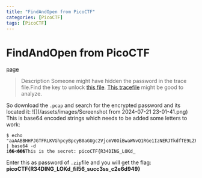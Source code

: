 ```yaml
---
title: "FindAndOpen from PicoCTF"
categories: [PicoCTF]
tags: [PicoCTF]
---
```

# FindAndOpen from PicoCTF
[page](https://play.picoctf.org/practice/challenge/348?category=4&difficulty=1&page=1&search=)
>Description
>Someone might have hidden the password in the trace file.Find the key to unlock [this file](https://artifacts.picoctf.net/c/497/flag.zip). [This tracefile](https://artifacts.picoctf.net/c/497/dump.pcap) might be good to analyze.

So download the `.pcap` and search for the encrypted password and its located it: ![](/assets/images/Screenshot from 2024-07-21 23-01-41.png)
This is base64 encoded strings which needs to be added some letters to work:
```
$ echo "aaAABBHHPJGTFRLKVGhpcyBpcyB0aGUgc2VjcmV0OiBwaWNvQ1RGe1IzNERJTkdfTE9LZF8=" | base64 -d
i��<���This is the secret: picoCTF{R34DING_LOKd_
```
Enter this as password of `.zip`file and you will get the flag:
**picoCTF{R34DING_LOKd_fil56_succ3ss_c2e6d949}**
